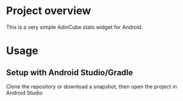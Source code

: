 # Project overview #

This is a very simple AdinCube stats widget for Android.

# Usage #

## Setup with Android Studio/Gradle ##
Clone the repository or download a snapshot, then open the project in Android Studio



